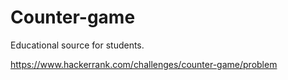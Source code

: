 # Counter-game
Educational source for students.

https://www.hackerrank.com/challenges/counter-game/problem
